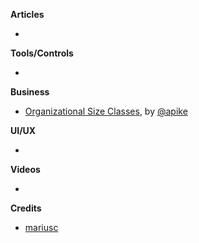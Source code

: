 
**Articles**

*


**Tools/Controls**

*

**Business**

* [Organizational Size Classes](http://www.allenpike.com/2016/organizational-size-classes/), by [@apike](http://www.twitter.com/apike/)

**UI/UX**

*

**Videos**

*

**Credits**

* [mariusc](https://github.com/mariusc)
